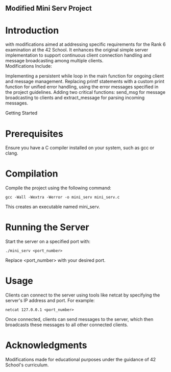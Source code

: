 ## Modified Mini Serv Project
# Introduction

 with modifications aimed at addressing specific requirements for the Rank 6 examination at the 42 School. It enhances the original simple server implementation to support continuous client connection handling and message broadcasting among multiple clients.  
Modifications Include:

  Implementing a persistent while loop in the main function for ongoing client and message management.
  Replacing printf statements with a custom print function for unified error handling, using the error messages specified in the project guidelines.
  Adding two critical functions: send_msg for message broadcasting to clients and extract_message for parsing incoming messages.

Getting Started
# Prerequisites

Ensure you have a C compiler installed on your system, such as gcc or clang. 
# Compilation

Compile the project using the following command: 


    gcc -Wall -Wextra -Werror -o mini_serv mini_serv.c

This creates an executable named mini_serv.
# Running the Server

Start the server on a specified port with:


    ./mini_serv <port_number>

Replace <port_number> with your desired port.
# Usage

Clients can connect to the server using tools like netcat by specifying the server's IP address and port. For example:


    netcat 127.0.0.1 <port_number>

Once connected, clients can send messages to the server, which then broadcasts these messages to all other connected clients.
# Acknowledgments

Modifications made for educational purposes under the guidance of 42 School's curriculum.
